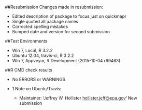 ##Resubmission
Changes made in resubmission:
- Edited description of package to focus just on quickmapr
- Single quoted all package names
- Corrected spelling mistakes
- Bumped date and version for second submission

##Test Environments
- Win 7, Local, R 3.2.2
- Ubuntu 12.04, travis-ci, R 3.2.2
- Win 7, Appveyor, R Development (2015-10-04 r69463)

##R CMD check results
- No ERRORS or WARNINGS.  

-  1 Note on Ubuntu/Travis: 
    - Maintainer: ‘Jeffrey W. Hollister <hollister.jeff@epa.gov>’
      New submission

